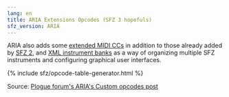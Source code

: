 ```yaml
---
lang: en
title: ARIA Extensions Opcodes (SFZ 3 hopefuls)
sfz_version: ARIA
---
```

ARIA also adds some [extended MIDI CCs](/extensions/aria/midi_cc) in addition
to those already added by [SFZ 2](/misc/sfz2),
and [XML instrument banks](/extensions/aria/xml_instrument_bank) as a way of
organizing multiple SFZ instruments and configuring graphical user interfaces.

{% include sfz/opcode-table-generator.html %}

Source: [Plogue forum's ARIA's Custom opcodes post](https://www.plogue.com/plgfrms/viewtopic.php?f=14&t=4389&sid=1499dd5d481dc9c02a51c57da3b11364)
